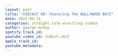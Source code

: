 ```yaml
---
layout: post
title: "VIDCAST 98! Featuring The BOLLYWOOD BOYZ"
date: 2022-04-11
categories: straight-talk-wrestling videos
author: george-mckay
spotify_track_id: 
youtube_video_id: JuNInY-v0sI
apple_track_id: 
youtube_metadata: 
---
```

